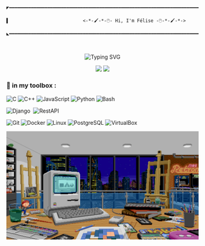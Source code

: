<!-- desktop version -->
<div class="desktop-only">

```txt 
◤━━━━━━━━━━━━━━━━━━━━━━━━━━━━━━━━━━━━━━━━━━━━━━━━━━━━━━━━━━━━━━━━━━━━━━━━━━━━━━━━━━━━━━━━━━━━━◥

▌                           <-*-🖌️-*-🖱️- Hi, I'm Félise -🖱️-*-🖌️-*->                          ▐

◣━━━━━━━━━━━━━━━━━━━━━━━━━━━━━━━━━━━━━━━━━━━━━━━━━━━━━━━━━━━━━━━━━━━━━━━━━━━━━━━━━━━━━━━━━━━━━◢
```

<div align="center">
<br>

![Typing SVG](https://readme-typing-svg.herokuapp.com?font=Fira+Code&size=30&pause=1000&color=FFFFFF&center=true&vCenter=true&width=435&lines=🧑‍🎨+artist+/+dev+👩‍💻)

<img src="https://img.shields.io/badge/🎨-beaux arts de paris-ff6b6b?style=for-the-badge&logoColor=white" />
<img src="https://img.shields.io/badge/🖥️-42 school-4ecdc4?style=for-the-badge&logoColor=white" />


</div>


### 🧰 in my toolbox :


![C](https://img.shields.io/badge/C-00599C?style=for-the-badge&logo=c&logoColor=white)
![C++](https://img.shields.io/badge/C++-00599C?style=for-the-badge&logo=cplusplus&logoColor=white)
![JavaScript](https://img.shields.io/badge/JavaScript-F7DF1E?style=for-the-badge&logo=javascript&logoColor=black)
![Python](https://img.shields.io/badge/Python-3776AB?style=for-the-badge&logo=python&logoColor=white)
![Bash](https://img.shields.io/badge/bash-4EAA25?style=for-the-badge&logo=gnubash&logoColor=white)

![Django](https://img.shields.io/badge/Django-092E20?style=for-the-badge&logo=django&logoColor=white) 
![RestAPI](https://img.shields.io/badge/REST_API-02303A?style=for-the-badge&logo=api&logoColor=white)

![Git](https://img.shields.io/badge/Git-F05032?style=for-the-badge&logo=git&logoColor=white)
![Docker](https://img.shields.io/badge/Docker-2496ED?style=for-the-badge&logo=docker&logoColor=white)
![Linux](https://img.shields.io/badge/Linux-FCC624?style=for-the-badge&logo=linux&logoColor=black)
![PostgreSQL](https://img.shields.io/badge/PostgreSQL-336791?style=for-the-badge&logo=postgresql&logoColor=white)
![VirtualBox](https://img.shields.io/badge/VirtualBox-183A61?style=for-the-badge&logo=virtualbox&logoColor=white)

![header](./assets/studio.jpeg)

</div>

<!-- Version Mobile -->
<div class="mobile-only">

## Hi, I'm Félise -🖱️-*-🖌️-*->

<div align="center">
<br>

![Typing SVG](https://readme-typing-svg.herokuapp.com?font=Fira+Code&size=30&pause=1000&color=FFFFFF&center=true&vCenter=true&width=435&lines=🧑‍🎨+artist+/+dev+👩‍💻)

<img src="https://img.shields.io/badge/🎨-beaux arts de paris-ff6b6b?style=for-the-badge&logoColor=white" />
<img src="https://img.shields.io/badge/🖥️-42 school-4ecdc4?style=for-the-badge&logoColor=white" />


</div>

### 🧰 in my toolbox :


![C](https://img.shields.io/badge/C-00599C?style=for-the-badge&logo=c&logoColor=white)
![C++](https://img.shields.io/badge/C++-00599C?style=for-the-badge&logo=cplusplus&logoColor=white)
![JavaScript](https://img.shields.io/badge/JavaScript-F7DF1E?style=for-the-badge&logo=javascript&logoColor=black)
![Python](https://img.shields.io/badge/Python-3776AB?style=for-the-badge&logo=python&logoColor=white)
![Bash](https://img.shields.io/badge/bash-4EAA25?style=for-the-badge&logo=gnubash&logoColor=white)

![Django](https://img.shields.io/badge/Django-092E20?style=for-the-badge&logo=django&logoColor=white) 
![RestAPI](https://img.shields.io/badge/REST_API-02303A?style=for-the-badge&logo=api&logoColor=white)

![Git](https://img.shields.io/badge/Git-F05032?style=for-the-badge&logo=git&logoColor=white)
![Docker](https://img.shields.io/badge/Docker-2496ED?style=for-the-badge&logo=docker&logoColor=white)
![Linux](https://img.shields.io/badge/Linux-FCC624?style=for-the-badge&logo=linux&logoColor=black)
![PostgreSQL](https://img.shields.io/badge/PostgreSQL-336791?style=for-the-badge&logo=postgresql&logoColor=white)
![VirtualBox](https://img.shields.io/badge/VirtualBox-183A61?style=for-the-badge&logo=virtualbox&logoColor=white)

![header](./assets/studio.jpeg)

</div>

<!-- CSS / responsiveness -->
<style>
@media (max-width: 768px) {
  .desktop-only { display: none !important; }
  .mobile-only { display: block !important; }
}

@media (min-width: 769px) {
  .desktop-only { display: block !important; }
  .mobile-only { display: none !important; }
}
</style>